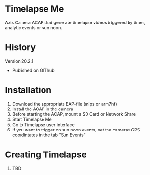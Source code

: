 # Timelapse Me
Axis Camera ACAP that generate timelapse videos triggered by timer, analytic events or sun noon.

# History
Version 20.2.1
- Published on GIThub

# Installation
1. Download the appropriate EAP-file (mips or arm7hf)
2. Install the ACAP in the camera
3. Before starting the ACAP, mount a SD Card or Network Share
4. Start Timelapse Me
5. Go to Timelapse user interface
6. If you want to trigger on sun noon events, set the cameras GPS coordintates in the tab "Sun Events"

# Creating Timelapse
1. TBD
